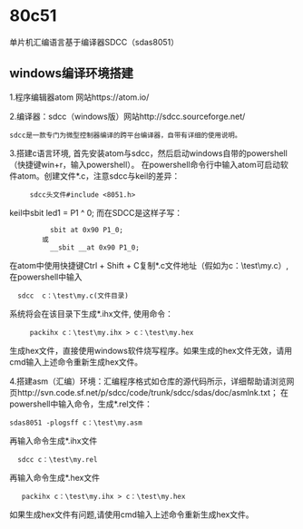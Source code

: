 # 80c51
单片机汇编语言基于编译器SDCC（sdas8051）

## windows编译环境搭建
  1.程序编辑器atom 网站https://atom.io/
  
  2.编译器：sdcc（windows版）网站http://sdcc.sourceforge.net/
  
    sdcc是一款专门为微型控制器编译的跨平台编译器，自带有详细的使用说明。
    
  3.搭建c语言环境,
     首先安装atom与sdcc，然后启动windows自带的powershell（快捷键win+r，输入powershell）。
  在powershell命令行中输入atom可启动软件atom。创建文件*.c，注意sdcc与keil的差异：
         
         sdcc头文件#include <8051.h>
   keil中sbit led1 = P1 ^ 0; 而在SDCC是这样子写： 
              
              sbit at 0x90 P1_0; 
            或 
              __sbit __at 0x90 P1_0;
          
   在atom中使用快捷键Ctrl + Shift + C复制*.c文件地址（假如为c：\test\my.c）,
   在powershell中输入
                          
      sdcc  c：\test\my.c(文件目录)  
   系统将会在该目录下生成*.ihx文件,
   使用命令：
                          
         packihx c：\test\my.ihx > c：\test\my.hex
           
   生成hex文件，直接使用windows软件烧写程序。如果生成的hex文件无效，请用cmd输入上述命令重新生成hex文件。
   
  4.搭建asm（汇编）环境：汇编程序格式如仓库的源代码所示，详细帮助请浏览网页http://svn.code.sf.net/p/sdcc/code/trunk/sdcc/sdas/doc/asmlnk.txt；
  在powershell中输入命令，生成*.rel文件：
  
    sdas8051 -plogsff c：\test\my.asm
  再输入命令生成*.ihx文件
      
      sdcc c：\test\my.rel
  再输入命令生成*.hex文件

       packihx c：\test\my.ihx > c：\test\my.hex
  如果生成hex文件有问题,请使用cmd输入上述命令重新生成hex文件。
